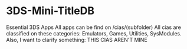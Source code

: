 # 3DS-Mini-TitleDB
Essential 3DS Apps
All apps can be find on /cias/(subfolder)
All cias are classified on these categories:
Emulators, Games, Utilities, SysModules.
Also, I want to clarify something: THIS CIAS AREN'T MINE
